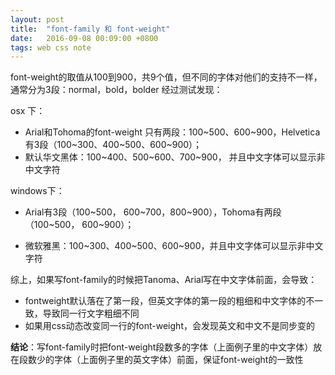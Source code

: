 ```yaml
---
layout: post
title:  "font-family 和 font-weight"
date:   2016-09-08 00:09:00 +0800
tags: web css note
---
```

font-weight的取值从100到900，共9个值，但不同的字体对他们的支持不一样，通常分为3段：normal，bold，bolder
经过测试发现：

osx 下：

  - Arial和Tohoma的font-weight 只有两段：100~500、600~900，Helvetica有3段（100~300、400~500、600~900）；
  - 默认华文黑体：100~400、500~600、700~900， 并且中文字体可以显示非中文字符

windows下：
  - Arial有3段（100~500， 600~700，800~900），Tohoma有两段（100~500， 600~900）；
  * 微软雅黑：100~300、400~500、600~900，并且中文字体可以显示非中文字符

综上，如果写font-family的时候把Tanoma、Arial写在中文字体前面，会导致：
- fontweight默认落在了第一段，但英文字体的第一段的粗细和中文字体的不一致，导致同一行文字粗细不同
- 如果用css动态改变同一行的font-weight，会发现英文和中文不是同步变的


**结论**：写font-family时把font-weight段数多的字体（上面例子里的中文字体）放在段数少的字体（上面例子里的英文字体）前面，保证font-weight的一致性
